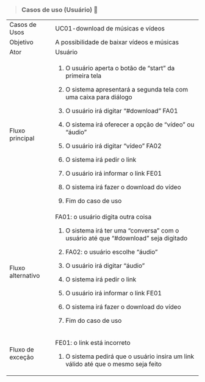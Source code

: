 > ### Casos de uso (Usuário) 📂

<table>
<tr>
<td> Casos de Usos </td>
<td> UC01-download de músicas e vídeos </td>
</tr>
<td> Objetivo </td> 
<td> A possibilidade de baixar vídeos e músicas </td> 
</tr>
<td> Ator  </td>
<td>  Usuário </td> 
</tr>
<td>  Fluxo principal </td>
<td> 

1. O usuário aperta o botão de “start” da primeira tela

2. O sistema apresentará a segunda tela com uma caixa para diálogo 

3. O usuário irá digitar “#download” FA01 

4. O sistema irá oferecer a opção de “vídeo” ou “áudio” 

5. O usuário irá digitar “vídeo” FA02 

6. O sistema irá pedir o link 

7. O usuário irá informar o link FE01 

8. O sistema irá fazer o download do vídeo 

9. Fim do caso de uso </td> 
</tr>
<td>  Fluxo alternativo </td> 
<td> 
 FA01: o usuário digita outra coisa

1. O sistema irá ter uma “conversa” com o usuário até que “#download” seja digitado

2. FA02: o usuário escolhe “áudio”

3. O usuário irá digitar “áudio”

4. O sistema irá pedir o link

5. O usuário irá informar o link FE01

6. O sistema irá fazer o download do vídeo

7. Fim do caso de uso  </td> 
</tr>
<td> Fluxo de exceção  </td> 
<td> 

FE01: o link está incorreto

1. O sistema pedirá que o usuário insira um link válido até que o mesmo seja feito  </td> 

</table>
